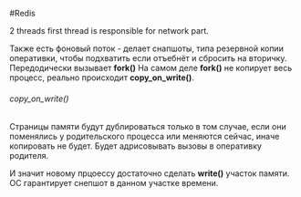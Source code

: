 #Redis

2 threads
first thread is responsible for network part.

Также есть фоновый поток - делает снапшоты, типа резервной копии оперативки, чтобы подхватить если отъебнёт и сбросить на вторичку.
Передодически вызывает **fork()**
На самом деле **fork()** не копирует весь процесс, реально происходит **copy_on_write()**.

###### copy_on_write()
Страницы памяти будут дублироваться только в том случае, если они поменялись у родительского процесса или меняются сейчас, иначе копировать не будет. Будет адрисовывать вызовы в оперативку родителя.

И значит новому прцоессу достаточно сделать **write()** участок памяти. ОС гарантирует снепшот в данном участке времени.